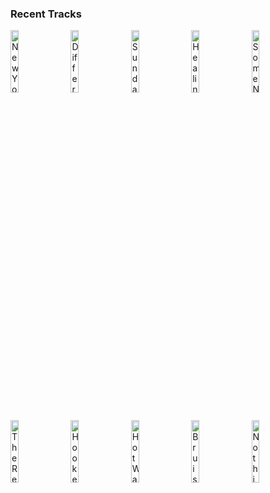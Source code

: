 ### Recent Tracks
[<img src='https://lastfm.freetls.fastly.net/i/u/300x300/d50c7187b7760673db18ca39d5dea9ad.png' width='16%' height='16%' alt='New York'>](https://www.last.fm/music/the%2bboxer%2brebellion/_/new%2byork)&nbsp;&nbsp;&nbsp;&nbsp;[<img src='https://lastfm.freetls.fastly.net/i/u/300x300/d235e5e2780fefef901cd8c2d185f877.png' width='16%' height='16%' alt='Different Colors'>](https://www.last.fm/music/walk%2bthe%2bmoon/_/different%2bcolors)&nbsp;&nbsp;&nbsp;&nbsp;[<img src='https://lastfm.freetls.fastly.net/i/u/300x300/78ced537806df2f04eae30257656d60f.png' width='16%' height='16%' alt='Sunday Morning (feat. Josie Dunne)'>](https://www.last.fm/music/matoma/_/sunday%2bmorning%2b%2528feat.%2bjosie%2bdunne%2529)&nbsp;&nbsp;&nbsp;&nbsp;[<img src='https://lastfm.freetls.fastly.net/i/u/300x300/2176f3548b2e5d962fb77912553d5177.png' width='16%' height='16%' alt='Healing'>](https://www.last.fm/music/arlissa/_/healing)&nbsp;&nbsp;&nbsp;&nbsp;[<img src='https://lastfm.freetls.fastly.net/i/u/300x300/23c8bf46a0794deeb989fb2edd8b1e76.png' width='16%' height='16%' alt='Some Nights'>](https://www.last.fm/music/fun./_/some%2bnights)&nbsp;&nbsp;&nbsp;&nbsp;<br>[<img src='https://lastfm.freetls.fastly.net/i/u/300x300/e941370148fd40cc8107f83070045168.png' width='16%' height='16%' alt='The Real Thing'>](https://www.last.fm/music/phoenix/_/the%2breal%2bthing)&nbsp;&nbsp;&nbsp;&nbsp;[<img src='https://lastfm.freetls.fastly.net/i/u/300x300/64608dfcbfc741c9c1c1078ddc0f9c78.png' width='16%' height='16%' alt='Hooked on a Feeling'>](https://www.last.fm/music/blue%2bswede/_/hooked%2bon%2ba%2bfeeling)&nbsp;&nbsp;&nbsp;&nbsp;[<img src='https://lastfm.freetls.fastly.net/i/u/300x300/1fa307056b4e5cf7875c9d62f670ed3c.png' width='16%' height='16%' alt='Hot Water'>](https://www.last.fm/music/audien/_/hot%2bwater)&nbsp;&nbsp;&nbsp;&nbsp;[<img src='https://lastfm.freetls.fastly.net/i/u/300x300/000e4a3c48f44792846862b86dbbe76e.png' width='16%' height='16%' alt='Bruises'>](https://www.last.fm/music/chairlift/_/bruises)&nbsp;&nbsp;&nbsp;&nbsp;[<img src='https://lastfm.freetls.fastly.net/i/u/300x300/c1fefd61bd9284e8d5c27fed7a44bd8f.png' width='16%' height='16%' alt='Nothing But You (feat. Donnie Sloan & Ricky Ducati)'>](https://www.last.fm/music/devault/_/nothing%2bbut%2byou%2b%2528feat.%2bdonnie%2bsloan%2b%2526%2bricky%2bducati%2529)&nbsp;&nbsp;&nbsp;&nbsp;<br>